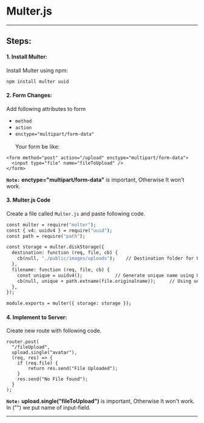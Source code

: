 # Multer.js 


---
## Steps:
####  1. Install Multer:
Install Multer using npm:

```cmd
npm install multer uuid
```

#### 2. Form Changes:
Add following attributes to form 
- `method`
- `action`
- `enctype="multipart/form-data"`\
\
Your form be like: 
```any .ejs file
<form method="post" action="/upload" enctype="multipart/form-data">
  <input type="file" name="fileToUpload" />
</form>
```
**`Note:`** **enctype="multipart/form-data"** is important, Otherwise It won't work.

#### 3. Multer.js Code
Create a file called `Multer.js` and paste following code.

```cmd
const multer = require("multer");
const { v4: uuidv4 } = require("uuid");
const path = require("path");

const storage = multer.diskStorage({
  destination: function (req, file, cb) {
    cb(null, "./public/images/uploads");    // Destination folder for Uploads
  },
  filename: function (req, file, cb) {
    const unique = uuidv4();            // Generate unique name using UUID
    cb(null, unique + path.extname(file.originalname));     // Using unique filename for Uploads
  },
});

module.exports = multer({ storage: storage });
```

#### 4. Implement to Server:
Create new route with following code. 
```any .ejs file
router.post(
  "/fileUpload",
  upload.single("avatar"),
  (req, res) => {
    if (req.file) {
        return res.send("File Uploaded");
    }
    res.send("No File found");
  }
);
```
**`Note:`** **upload.single("fileToUpload")** is important, Otherwise It won't work.\
In ("") we put name of input-field.

---